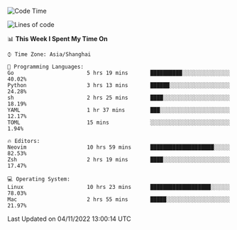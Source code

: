 <!--START_SECTION:waka-->
![Code Time](http://img.shields.io/badge/Code%20Time-961%20hrs%2040%20mins-blue)

![Lines of code](https://img.shields.io/badge/From%20Hello%20World%20I%27ve%20Written-24%20Thousand%20lines%20of%20code-blue)

📊 **This Week I Spent My Time On** 

```text
⌚︎ Time Zone: Asia/Shanghai

💬 Programming Languages: 
Go                       5 hrs 19 mins       ██████████░░░░░░░░░░░░░░░   40.02% 
Python                   3 hrs 13 mins       ██████░░░░░░░░░░░░░░░░░░░   24.28% 
sh                       2 hrs 25 mins       ████░░░░░░░░░░░░░░░░░░░░░   18.19% 
YAML                     1 hr 37 mins        ███░░░░░░░░░░░░░░░░░░░░░░   12.17% 
TOML                     15 mins             ░░░░░░░░░░░░░░░░░░░░░░░░░   1.94%

🔥 Editors: 
Neovim                   10 hrs 59 mins      ████████████████████░░░░░   82.53% 
Zsh                      2 hrs 19 mins       ████░░░░░░░░░░░░░░░░░░░░░   17.47%

💻 Operating System: 
Linux                    10 hrs 23 mins      ███████████████████░░░░░░   78.03% 
Mac                      2 hrs 55 mins       █████░░░░░░░░░░░░░░░░░░░░   21.97%

```


 Last Updated on 04/11/2022 13:00:14 UTC
<!--END_SECTION:waka-->
